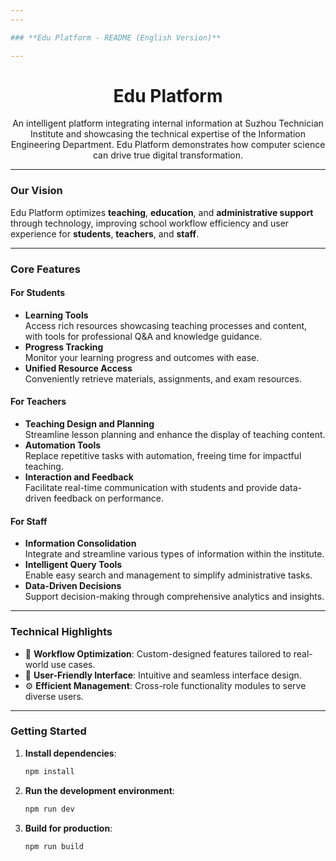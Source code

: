 ```yaml
---
---

### **Edu Platform - README (English Version)**

---
```


<h1 align="center">Edu Platform</h1>

<div align="center">

An intelligent platform integrating internal information at Suzhou Technician Institute and showcasing the technical expertise of the Information Engineering Department. Edu Platform demonstrates how computer science can drive true digital transformation.

</div>

---

### **Our Vision**

Edu Platform optimizes **teaching**, **education**, and **administrative support** through technology, improving school workflow efficiency and user experience for **students**, **teachers**, and **staff**.

---

### **Core Features**

#### **For Students**

- **Learning Tools**  
  Access rich resources showcasing teaching processes and content, with tools for professional Q&A and knowledge guidance.
- **Progress Tracking**  
  Monitor your learning progress and outcomes with ease.
- **Unified Resource Access**  
  Conveniently retrieve materials, assignments, and exam resources.

#### **For Teachers**

- **Teaching Design and Planning**  
  Streamline lesson planning and enhance the display of teaching content.
- **Automation Tools**  
  Replace repetitive tasks with automation, freeing time for impactful teaching.
- **Interaction and Feedback**  
  Facilitate real-time communication with students and provide data-driven feedback on performance.

#### **For Staff**

- **Information Consolidation**  
  Integrate and streamline various types of information within the institute.
- **Intelligent Query Tools**  
  Enable easy search and management to simplify administrative tasks.
- **Data-Driven Decisions**  
  Support decision-making through comprehensive analytics and insights.

---

### **Technical Highlights**

- :rocket: **Workflow Optimization**: Custom-designed features tailored to real-world use cases.
- :art: **User-Friendly Interface**: Intuitive and seamless interface design.
- :gear: **Efficient Management**: Cross-role functionality modules to serve diverse users.

---

### **Getting Started**

1. **Install dependencies**:
   ```bash
   npm install
   ```
2. **Run the development environment**:
   ```bash
   npm run dev
   ```
3. **Build for production**:
   ```bash
   npm run build
   ```
